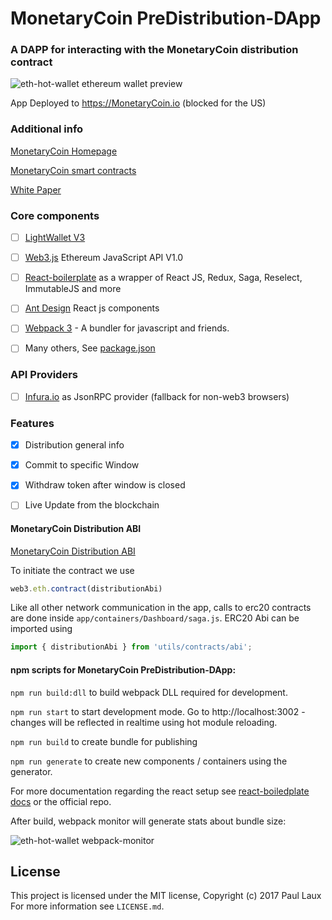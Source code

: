 # MonetaryCoin PreDistribution-DApp

### A DAPP for interacting with the MonetaryCoin distribution contract

![eth-hot-wallet ethereum wallet preview](https://github.com/Monetary-Foundation/PreDistribution-DApp/docs/images/MonetaryCoin_distribution.jpg)

App Deployed to https://MonetaryCoin.io (blocked for the US)

### Additional info

[MonetaryCoin Homepage](https://MonetaryCoin.org)

[MonetaryCoin smart contracts](https://github.com/Monetary-Foundation/MonetaryCoin)

[White Paper](https://github.com/Monetary-Foundation/MonetaryCoin-White-Paper/blob/master/Monetary%20Protocol%20Whitepaper.pdf)


### Core components

- [ ] [LightWallet V3](https://github.com/ConsenSys/eth-lightwallet) 
- [ ] [Web3.js](https://github.com/ethereum/web3.js/) Ethereum JavaScript API V1.0
- [ ] [React-boilerplate](https://github.com/react-boilerplate/react-boilerplate) as a wrapper of React JS, Redux, Saga, Reselect, ImmutableJS and more
- [ ] [Ant Design](https://github.com/ant-design/ant-design) React js components
- [ ] [Webpack 3](https://github.com/webpack/webpack) - A bundler for javascript and friends.
- [ ] Many others, See [package.json](https://github.com/PaulLaux/eth-hot-wallet/blob/master/package.json)


### API Providers

- [ ] [Infura.io](https://infura.io/) as JsonRPC provider (fallback for non-web3 browsers)


### Features

- [x] Distribution general info
- [x] Commit to specific Window 
- [x] Withdraw token after window is closed
- [ ] Live Update from the blockchain


#### MonetaryCoin Distribution ABI
[MonetaryCoin Distribution ABI](https://github.com/Monetary-Foundation/PreDistribution-DApp/blob/master/app/utils/contracts/abi.js)

To initiate the contract we use
```javascript
web3.eth.contract(distributionAbi)
```


Like all other network communication in the app, calls to erc20 contracts are done inside `app/containers/Dashboard/saga.js`.
ERC20 Abi can be imported using 
```javascript
import { distributionAbi } from 'utils/contracts/abi';
```



#### npm scripts for MonetaryCoin PreDistribution-DApp:

`npm run build:dll` to build webpack DLL required for development.

`npm run start` to start development mode. Go to http://localhost:3002 - changes will be reflected in realtime using hot module reloading.

`npm run build` to create bundle for publishing

`npm run generate` to create new components / containers using the generator.

For more documentation regarding the react setup see [react-boiledplate docs](https://eth-hot-wallet.com/docs/react-boilerplate/) or the official repo.

After build, webpack monitor will generate stats about bundle size:


![eth-hot-wallet webpack-monitor](https://paullaux.github.io/eth-hot-wallet/docs/images/webpack-monitor.JPG)

## License

This project is licensed under the MIT license, Copyright (c) 2017 Paul Laux For more information see `LICENSE.md`.
